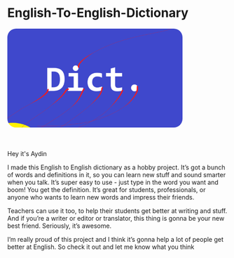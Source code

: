 # English-To-English-Dictionary
<a href="url"><img src="https://github.com/iam-aydin/English-To-English-Dictionary/blob/0acd7257efebb1e85c00149706ea443aaff8f161/splash.png" height="auto" width="400" style="border-radius:20px"></a>

<br/><br/> 
Hey it's Aydin

I made this English to English dictionary as a hobby project. It’s got a bunch of words and definitions in it, so you can learn new stuff and sound smarter when you talk. It’s super easy to use - just type in the word you want and boom! You get the definition. It’s great for students, professionals, or anyone who wants to learn new words and impress their friends.

Teachers can use it too, to help their students get better at writing and stuff. And if you’re a writer or editor or translator, this thing is gonna be your new best friend. Seriously, it’s awesome.

I’m really proud of this project and I think it’s gonna help a lot of people get better at English. So check it out and let me know what you think

